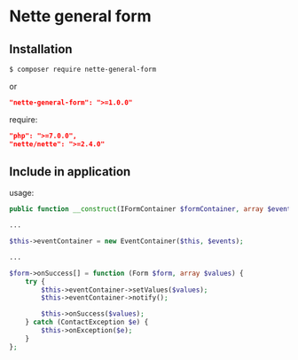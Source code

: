 Nette general form
==================

Installation
------------
```sh
$ composer require nette-general-form
```
or
```json
"nette-general-form": ">=1.0.0"
```

require:
```json
"php": ">=7.0.0",
"nette/nette": ">=2.4.0"
```

Include in application
----------------------
usage:
```php
public function __construct(IFormContainer $formContainer, array $events, ITranslator $translator = null)

...

$this->eventContainer = new EventContainer($this, $events);

...

$form->onSuccess[] = function (Form $form, array $values) {
    try {
        $this->eventContainer->setValues($values);
        $this->eventContainer->notify();

        $this->onSuccess($values);
    } catch (ContactException $e) {
        $this->onException($e);
    }
};
```

